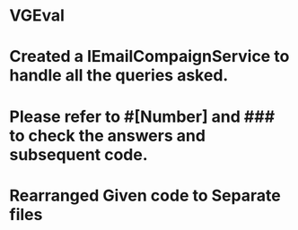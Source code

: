 # VGEval

# Created a IEmailCompaignService to handle all the queries asked.
# Please refer to #[Number] and ### to check the answers and subsequent code.
# Rearranged Given code to Separate files